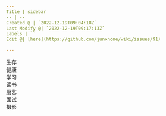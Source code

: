 ```yaml
---
Title | sidebar
-- | --
Created @ | `2022-12-19T09:04:18Z`
Last Modify @| `2022-12-19T09:17:13Z`
Labels | ``
Edit @| [here](https://github.com/junxnone/wiki/issues/91)

---
```

生存  
健康  
学习  
读书  
厨艺  
面试  
摄影  
